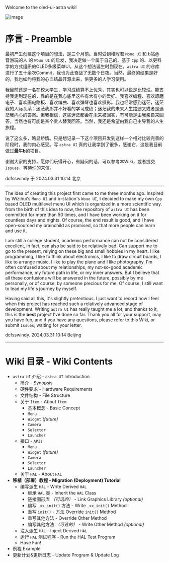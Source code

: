 Welcome to the oled-ui-astra wiki!

![image](https://github.com/dcfsswindy/oled-ui-astra/assets/59963050/159bd518-976e-4fa5-bb5c-66452e0d698a)

# 序言 - Preamble
最初产生创建这个项目的想法，是三个月前。当时受到稚晖君 `Mono UI` 和 b站@音游玩的人 的 `Wouo UI` 的启发，我决定做一个属于自己的、基于 `Cpp` 的、以更科学的方式组织的OLED多级菜单UI。从这个想法诞生时到现在，`astra UI` 的仓库进行了五十余次Commit，我也为此奋战了无数个日夜。当然，最终的结果是好的，我也如约将我的心血结晶开源出来，供更多的人学习使用。

我目前还是一名在校大学生，学习成绩算不上优秀，其实也可以说是比较烂。能支持我走到现在的，靠的是在我心底里这些有大有小的爱好。我喜欢编程、喜欢琢磨电子、喜欢画电路板、喜欢编曲、喜欢弹琴也喜欢摄影。我也经常感到迷茫，迷茫我的人际关系；迷茫我那并不好看的学习成绩；迷茫我的未来人生路途又或者是迷茫我内心的答案。但我相信，这些迷茫都会在未来被回答，有可能是由我亲自来回答，当然也有可能是某个贵人替我回答。当然，我还是希望由我自己主导我的人生旅程。

说了这么多，略显矫情。只是想记录一下这个项目开发到这样一个相对比较完善的阶段时，我的内心感受。写 `astra UI` 真的让我学到了很多，感谢它，这是我目前做过**最牛b**的项目。

谢谢大家的支持，愿你们玩得开心，有疑问的话，可以参考本Wiki，或者提交 `Issues`，等待你的来信。

dcfsswindy 于 2024.03.31 10:14 北京

---
The idea of creating this project first came to me three months ago. Inspired by Wizihui's `Mono UI` and b-station's `Wouo UI`, I decided to make my own `Cpp` based OLED multilevel menu UI which is organized in a more scientific way. from the birth of this idea to now, the repository of `astra UI` has been committed for more than 50 times, and I have been working on it for countless days and nights. Of course, the end result is good, and I have open-sourced my brainchild as promised, so that more people can learn and use it.

I am still a college student, academic performance can not be considered excellent, in fact, can also be said to be relatively bad. Can support me to go to the present, relying on these big and small hobbies in my heart. I like programming, I like to think about electronics, I like to draw circuit boards, I like to arrange music, I like to play the piano and I like photography. I'm often confused about my relationships, my not-so-good academic performance, my future path in life, or my inner answers. But I believe that all these confusions will be answered in the future, possibly by me personally, or of course, by someone precious for me. Of course, I still want to lead my life's journey by myself.

Having said all this, it's slightly pretentious. I just want to record how I feel when this project has reached such a relatively advanced stage of development. Writing `astra UI` has really taught me a lot, and thanks to it, this is the **best** project I've done so far.
Thank you all for your support, may you have fun, and if you have any questions, please refer to this Wiki, or submit `Issues`, waiting for your letter.

dcfsswindy. 2024.03.31 10:14 Beijing

---
# Wiki 目录 - Wiki Contents
+ `astra UI` 介绍 - `astra UI` Introduction
	+ 简介 - Synopsis
	+ 硬件要求 - Hardware Requirements
	+ 文件结构 - File Structure
	+ 关于 `Item` - About `Item`
		+ 基本概念 - Basic Concept
		+ `Menu`
		+ `Widget` *(future)*
		+ `Camera`
		+ `Selector`
		+ `Launcher`
	+ 接口 - `APIs`
		+ `Menu`
		+ `Widget` *(future)*
		+ `Camera`
		+ `Selector`
		+ `Launcher`
	+ 关于 `HAL` - About `HAL`
+ **移植（部署）教程 - Migration (Deployment) Tutorial**
	+ 编写派生 `HAL` - Write Derived `HAL`
		+ 继承 `HAL` 类 - Inherit the `HAL` Class
		+ 链接图形库 *（可选的）* - Link Graphics Library *(optional)*
		+ 编写 `_xx_init()` 方法 - Write `_xx_init()` Method
		+ 重写 `init()` - 方法 Override `init()` Method
		+ 重写其他方法 - Override Other Method
		+ 编写其他方法 *（可选的）* - Write Other Method *(optional)*
	+ 注入派生 `HAL` - Inject Derived `HAL`
	+ 运行 `HAL` 测试程序 - Run the HAL Test Program
	+ Have Fun! 
+ 例程 Example 
+ 更新计划&更新日志 - Update Program & Update Log